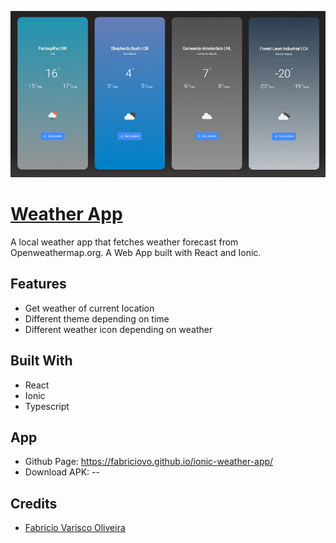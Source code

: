 ![prints](./doc/ionic_weather_app.jpg)

# [Weather App](https://github.com/fabriciovo/ionic-weather-app/)
A local weather app that fetches weather forecast from Openweathermap.org. A  Web App built with React and Ionic.

## Features
* Get weather of current location
* Different theme depending on time
* Different weather icon depending on weather

## Built With
* React
* Ionic
* Typescript

## App
* Github Page: https://fabriciovo.github.io/ionic-weather-app/
* Download APK: --

## Credits

- [Fabricio Varisco Oliveira](https://github.com/fabriciovo)
